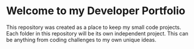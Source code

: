 # Welcome to my Developer Portfolio
This repository was created as a place to keep my small code projects. Each folder in this repository will be its own independent project. This can be anything from coding challenges to my own unique ideas. 
